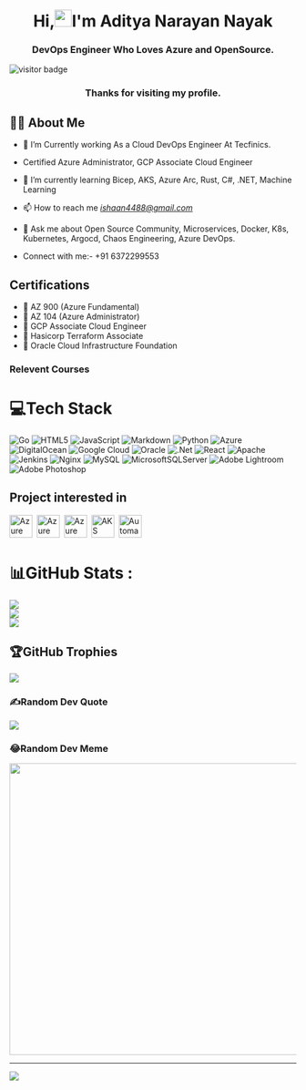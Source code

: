 


<h1 align="center">Hi,<img src="https://raw.githubusercontent.com/MartinHeinz/MartinHeinz/master/wave.gif" width="30px" height="30px" />I'm Aditya Narayan Nayak</h1>
<h3 align="center">DevOps Engineer Who Loves Azure and OpenSource.</h3>

![visitor badge](https://visitor-badge.laobi.icu/badge?page_id=Aditya-Narayan-Nayak.Aditya-Narayan-Nayak&left_color=red&right_color=green&left_text=Hello%20Visitors)

<h3 align="center">Thanks for visiting my profile.</h3> 

## 🙋‍♂️ About Me

- 🔭 I’m Currently working As a Cloud DevOps Engineer At Tecfinics.

- Certified Azure Administrator, GCP Associate Cloud Engineer

- 🌱 I’m currently learning Bicep, AKS, Azure Arc, Rust, C#, .NET, Machine Learning

- 📫 How to reach me *ishaan4488@gmail.com*
              
- 💬 Ask me about Open Source Community, Microservices, Docker, K8s, Kubernetes, Argocd, Chaos Engineering, Azure DevOps.

- Connect with me:- +91 6372299553

## Certifications

- 🚀 AZ 900 (Azure Fundamental)
- 🚀 AZ 104 (Azure Administrator)
- 🚀 GCP Associate Cloud Engineer
- 🚀 Hasicorp Terraform Associate
- 🚀 Oracle Cloud Infrastructure Foundation

### Relevent Courses


# 💻Tech Stack
![Go](https://img.shields.io/badge/go-%2300ADD8.svg?style=for-the-badge&logo=go&logoColor=white) ![HTML5](https://img.shields.io/badge/html5-%23E34F26.svg?style=for-the-badge&logo=html5&logoColor=white) ![JavaScript](https://img.shields.io/badge/javascript-%23323330.svg?style=for-the-badge&logo=javascript&logoColor=%23F7DF1E) ![Markdown](https://img.shields.io/badge/markdown-%23000000.svg?style=for-the-badge&logo=markdown&logoColor=white) ![Python](https://img.shields.io/badge/python-3670A0?style=for-the-badge&logo=python&logoColor=ffdd54) ![Azure](https://img.shields.io/badge/azure-%230072C6.svg?style=for-the-badge&logo=azure-devops&logoColor=white) ![DigitalOcean](https://img.shields.io/badge/DigitalOcean-%230167ff.svg?style=for-the-badge&logo=digitalOcean&logoColor=white) ![Google Cloud](https://img.shields.io/badge/Google%20Cloud-%234285F4.svg?style=for-the-badge&logo=google-cloud&logoColor=white) ![Oracle](https://img.shields.io/badge/Oracle-F80000?style=for-the-badge&logo=oracle&logoColor=white) ![.Net](https://img.shields.io/badge/.NET-5C2D91?style=for-the-badge&logo=.net&logoColor=white) ![React](https://img.shields.io/badge/react-%2320232a.svg?style=for-the-badge&logo=react&logoColor=%2361DAFB) ![Apache](https://img.shields.io/badge/apache-%23D42029.svg?style=for-the-badge&logo=apache&logoColor=white) ![Jenkins](https://img.shields.io/badge/jenkins-%232C5263.svg?style=for-the-badge&logo=jenkins&logoColor=white) ![Nginx](https://img.shields.io/badge/nginx-%23009639.svg?style=for-the-badge&logo=nginx&logoColor=white) ![MySQL](https://img.shields.io/badge/mysql-%2300f.svg?style=for-the-badge&logo=mysql&logoColor=white) ![MicrosoftSQLServer](https://img.shields.io/badge/Microsoft%20SQL%20Sever-CC2927?style=for-the-badge&logo=microsoft%20sql%20server&logoColor=white) ![Adobe Lightroom](https://img.shields.io/badge/Adobe%20Lightroom-31A8FF.svg?style=for-the-badge&logo=Adobe%20Lightroom&logoColor=white) ![Adobe Photoshop](https://img.shields.io/badge/adobephotoshop-%2331A8FF.svg?style=for-the-badge&logo=adobephotoshop&logoColor=white)

## Project interested in 

<p>
<a href="https://aka.ms/azurearcjumpstart"><img src="https://azurearcjumpstart.io/img/jumpstart-logo.png" title="Azure Arc Jumpstart" alt="Azure Arc Jumpstart" width="40" height="40"/></a>&nbsp;
<a href="https://azure.microsoft.com"><img src="https://upload.wikimedia.org/wikipedia/commons/thumb/f/fa/Microsoft_Azure.svg/1200px-Microsoft_Azure.svg.png" title="Azure" alt="Azure" width="40" height="40"/></a>&nbsp;
<a href="https://docs.microsoft.com/azure/azure-arc/overview"><img src="http://code.benco.io/icon-collection/azure-icons/Azure-Arc.svg" title="Azure Arc UI" alt="Azure Arc" width="40" height="40"/></a>&nbsp;
<a href="https://docs.microsoft.com/azure/aks/"><img src="http://code.benco.io/icon-collection/azure-icons/Kubernetes-Services.svg" title="AKS" alt="AKS" width="40" height="40"/></a>&nbsp;
<img src="http://code.benco.io/icon-collection/azure-icons/Dev-Console.svg" title="Automation" alt="Automation" width="40" height="40"/>&nbsp;
</p>
              




# 📊GitHub Stats :
![](https://github-readme-stats.vercel.app/api?username=Aditya-Narayan-Nayak&theme=great-gatsby&hide_border=true&include_all_commits=false&count_private=true)<br/>
![](https://github-readme-streak-stats.herokuapp.com/?user=Aditya-Narayan-Nayak&theme=great-gatsby&hide_border=true)<br/>
![](https://github-readme-stats.vercel.app/api/top-langs/?username=Aditya-Narayan-Nayak&theme=great-gatsby&hide_border=true&include_all_commits=false&count_private=true&layout=compact)

## 🏆GitHub Trophies
![](https://github-trophies.vercel.app/?username=Aditya-Narayan-Nayak&theme=onedark&no-frame=false&no-bg=false&margin-w=4)

### ✍️Random Dev Quote
![](https://quotes-github-readme.vercel.app/api?type=horizontal&theme=radical)

### 😂Random Dev Meme
<img src="https://random-memer.herokuapp.com/" width="512px"/>

---
[![](https://visitcount.itsvg.in/api?id=Aditya-Narayan-Nayak&icon=0&color=0)](https://visitcount.itsvg.in)

<!--
**Aditya-Narayan-Nayak/Aditya-Narayan-Nayak** is a ✨ _special_ ✨ repository because its `README.md` (this file) appears on your GitHub profile.

Here are some ideas to get you started:

- 🔭 I’m currently working on ...
- 🌱 I’m currently learning ...
- 👯 I’m looking to collaborate on ...
- 🤔 I’m looking for help with ...
- 💬 Ask me about ...
- 📫 How to reach me: ...
- 😄 Pronouns: ...
- ⚡ Fun fact: ...
-->
